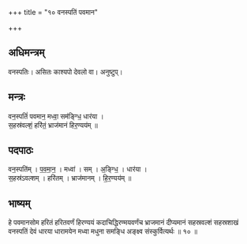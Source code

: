 +++
title = "१० वनस्पतिं पवमान"

+++
## अधिमन्त्रम्
वनस्पतिः। असितः काश्यपो देवलो वा। अनुष्टुप्।

## मन्त्रः
वन॒स्पतिं॑ पवमान॒ मध्वा॒ सम॑ङ्ग्धि॒ धार॑या ।  
स॒हस्र॑वल्शं॒ हरि॑तं॒ भ्राज॑मानं हिर॒ण्यय॑म् ॥

## पदपाठः
वन॒स्पति॑म् । प॒व॒मा॒न॒ । मध्वा॑ । सम् । अ॒ङ्ग्धि॒ । धार॑या ।  
स॒हस्र॑ऽवल्शम् । हरि॑तम् । भ्राज॑मानम् । हि॒र॒ण्यय॑म् ॥

## भाष्यम्
हे पवमानसोम हरितं हरितवर्णं हिरण्ययं कदाचिद्धिरण्मयवर्णंच भ्राजमानं दीप्यमानं सहस्रवल्शं सहस्रशाखं वनस्पतिं देवं धारया धारामयेन मध्वा मधुना समङ्धि अङ्क्ष्व संस्कुर्वित्यर्थः ॥ १० ॥
